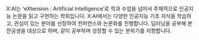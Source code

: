 X:AI는 ‘eXtension : Artificial Intelligence’로 학과 수업을 넘어서 주체적으로 인공지능 논문을 읽고 구현하는 학회입니다. 
X:AI에서는 다양한 인공지능 기초 지식을 학습하고, 관심이 있는 분야를 선정하여 컨퍼런스와 논문화를 진행합니다. 
딥러닝을 공부해 본 전공생을 대상으로 하며,  같이 공부하며 성장할 수 있는 분위기를 지향합니다.
